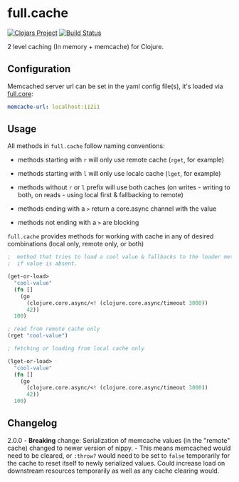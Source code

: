 # full.cache

[![Clojars Project](https://img.shields.io/clojars/v/fullcontact/full.cache.svg)](https://clojars.org/fullcontact/full.cache)
[![Build Status](https://travis-ci.org/fullcontact/full.cache.svg?branch=master)](https://travis-ci.org/fullcontact/full.cache)

2 level caching (In memory + memcache) for Clojure.


## Configuration

Memcached server url can be set in the yaml config file(s), it's loaded via
[full.core](https://github.com/fullcontact/full.core):

```yaml
memcache-url: localhost:11211
```

## Usage

All methods in `full.cache` follow naming conventions:

* methods starting with `r` will only use remote cache (`rget`, for example)
* methods starting with `l` will only use localc cache (`lget`, for example)
* methods without `r` or `l` prefix will use both caches (on writes - writing
  to both, on reads - using local first & fallbacking to remote)

* methods ending with a  `>` return a core.async channel with the value
* methods not ending with a `>` are blocking

`full.cache` provides methods for working with cache in any of desired
combinations (local only, remote only, or both)

```clojure
;  method that tries to load a cool value & fallbacks to the loader method
;  if value is absent.

(get-or-load>
  "cool-value"
  (fn []
    (go
      (clojure.core.async/<! (clojure.core.async/timeout 3000))
      42))
  100)

; read from remote cache only
(rget "cool-value")

; fetching or loading from local cache only

(lget-or-load>
  "cool-value"
  (fn []
    (go
      (clojure.core.async/<! (clojure.core.async/timeout 3000))
      42))
  100)
```

## Changelog

2.0.0 - **Breaking** change: Serialization of memcache values (in the "remote" cache) changed to newer version of nippy.
          - This means memcached would need to be cleared, or `:throw?` would need to be set to `false` temporarily 
            for the cache to reset itself to newly serialized values. Could increase load on downstream resources 
            temporarily as well as any cache clearing would.
